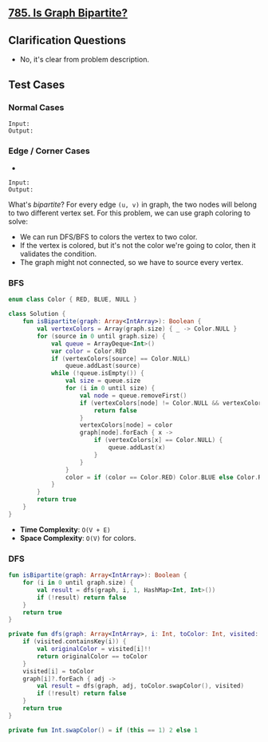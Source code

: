 ## [785. Is Graph Bipartite?](https://leetcode.com/problems/is-graph-bipartite/)

## Clarification Questions
* No, it's clear from problem description.
 
## Test Cases
### Normal Cases
```
Input: 
Output: 
```
### Edge / Corner Cases
* 
```
Input: 
Output: 
```

What's *bipartite*? For every edge `(u, v)` in graph, the two nodes will belong to two different vertex set. For this problem, we can use graph coloring to solve:

* We can run DFS/BFS to colors the vertex to two color.
* If the vertex is colored, but it's not the color we're going to color, then it validates the condition.
* The graph might not connected, so we have to source every vertex.

### BFS
```kotlin
enum class Color { RED, BLUE, NULL }

class Solution {
    fun isBipartite(graph: Array<IntArray>): Boolean {
        val vertexColors = Array(graph.size) { _ -> Color.NULL }
        for (source in 0 until graph.size) {
            val queue = ArrayDeque<Int>()
            var color = Color.RED
            if (vertexColors[source] == Color.NULL)
                queue.addLast(source)
            while (!queue.isEmpty()) {
                val size = queue.size
                for (i in 0 until size) {
                    val node = queue.removeFirst()
                    if (vertexColors[node] != Color.NULL && vertexColors[node] != color) {
                        return false
                    }
                    vertexColors[node] = color
                    graph[node].forEach { x ->
                        if (vertexColors[x] == Color.NULL) {
                            queue.addLast(x)
                        }
                    }
                }
                color = if (color == Color.RED) Color.BLUE else Color.RED
            }
        }
        return true
    }
}
```

* **Time Complexity**: `O(V + E)` 
* **Space Complexity**: `O(V)` for colors.

### DFS
```kotlin
fun isBipartite(graph: Array<IntArray>): Boolean {
    for (i in 0 until graph.size) {
        val result = dfs(graph, i, 1, HashMap<Int, Int>())
        if (!result) return false
    }
    return true
}

private fun dfs(graph: Array<IntArray>, i: Int, toColor: Int, visited: HashMap<Int, Int>): Boolean {
    if (visited.containsKey(i)) {
        val originalColor = visited[i]!!
        return originalColor == toColor
    }
    visited[i] = toColor
    graph[i]?.forEach { adj ->
        val result = dfs(graph, adj, toColor.swapColor(), visited)
        if (!result) return false
    }
    return true
}

private fun Int.swapColor() = if (this == 1) 2 else 1
```